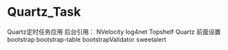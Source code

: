 # Quartz_Task
Quartz定时任务应用
后台引用：
NVelocity
log4net
Topshelf
Quartz
前面设置
bootstrap
bootstrap-table
bootstrapValidator
sweetalert